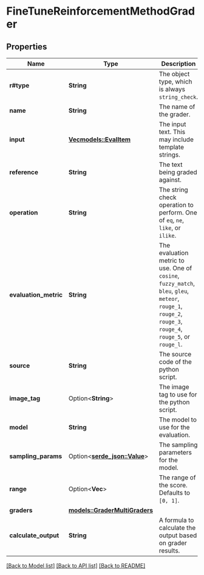 # FineTuneReinforcementMethodGrader

## Properties

Name | Type | Description | Notes
------------ | ------------- | ------------- | -------------
**r#type** | **String** | The object type, which is always `string_check`. | 
**name** | **String** | The name of the grader. | 
**input** | [**Vec<models::EvalItem>**](EvalItem.md) | The input text. This may include template strings. | 
**reference** | **String** | The text being graded against. | 
**operation** | **String** | The string check operation to perform. One of `eq`, `ne`, `like`, or `ilike`. | 
**evaluation_metric** | **String** | The evaluation metric to use. One of `cosine`, `fuzzy_match`, `bleu`,  `gleu`, `meteor`, `rouge_1`, `rouge_2`, `rouge_3`, `rouge_4`, `rouge_5`,  or `rouge_l`.  | 
**source** | **String** | The source code of the python script. | 
**image_tag** | Option<**String**> | The image tag to use for the python script. | [optional]
**model** | **String** | The model to use for the evaluation. | 
**sampling_params** | Option<[**serde_json::Value**](.md)> | The sampling parameters for the model. | [optional]
**range** | Option<**Vec<f64>**> | The range of the score. Defaults to `[0, 1]`. | [optional]
**graders** | [**models::GraderMultiGraders**](GraderMulti_graders.md) |  | 
**calculate_output** | **String** | A formula to calculate the output based on grader results. | 

[[Back to Model list]](../README.md#documentation-for-models) [[Back to API list]](../README.md#documentation-for-api-endpoints) [[Back to README]](../README.md)


